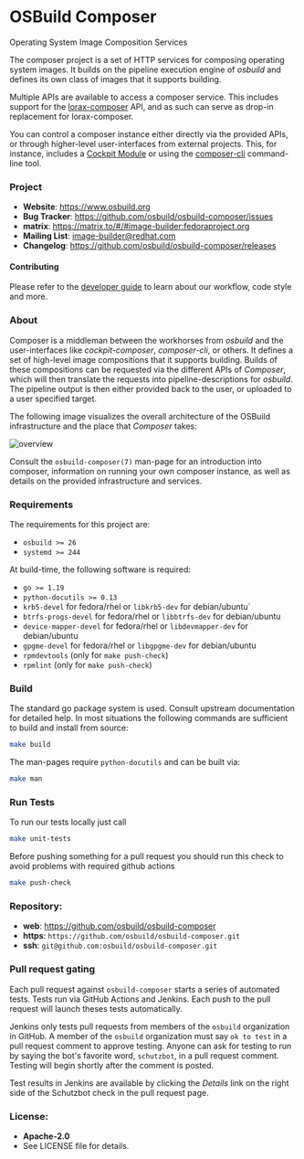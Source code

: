 OSBuild Composer
================

Operating System Image Composition Services

The composer project is a set of HTTP services for composing operating system
images. It builds on the pipeline execution engine of *osbuild* and defines
its own class of images that it supports building.

Multiple APIs are available to access a composer service. This includes
support for the [lorax-composer](https://github.com/weldr/lorax) API, and as
such can serve as drop-in replacement for lorax-composer.

You can control a composer instance either directly via the provided APIs, or
through higher-level user-interfaces from external projects. This, for
instance, includes a
[Cockpit Module](https://github.com/osbuild/cockpit-composer) or using the
[composer-cli](https://weldr.io/lorax/composer-cli.html) command-line tool.

### Project

 * **Website**: https://www.osbuild.org
 * **Bug Tracker**: https://github.com/osbuild/osbuild-composer/issues
 * **matrix**: https://matrix.to/#/#image-builder:fedoraproject.org
*  **Mailing List**: image-builder@redhat.com
 * **Changelog**: https://github.com/osbuild/osbuild-composer/releases

#### Contributing

Please refer to the [developer guide](https://www.osbuild.org/docs/developer-guide/index/) to learn about our workflow, code style and more.

### About

Composer is a middleman between the workhorses from *osbuild* and the
user-interfaces like *cockpit-composer*, *composer-cli*, or others. It defines
a set of high-level image compositions that it supports building. Builds of
these compositions can be requested via the different APIs of *Composer*, which
will then translate the requests into pipeline-descriptions for *osbuild*. The
pipeline output is then either provided back to the user, or uploaded to a user
specified target.

The following image visualizes the overall architecture of the OSBuild
infrastructure and the place that *Composer* takes:

![overview](https://github.com/osbuild/osbuild-composer/tree/main/docs/osbuild-composer.svg)

Consult the `osbuild-composer(7)` man-page for an introduction into composer,
information on running your own composer instance, as well as details on the
provided infrastructure and services.

### Requirements

The requirements for this project are:

 * `osbuild >= 26`
 * `systemd >= 244`

At build-time, the following software is required:

 * `go >= 1.19`
 * `python-docutils >= 0.13`
 * `krb5-devel` for fedora/rhel or `libkrb5-dev` for debian/ubuntu`
 * `btrfs-progs-devel` for fedora/rhel or `libbtrfs-dev` for debian/ubuntu
 * `device-mapper-devel` for fedora/rhel or `libdevmapper-dev` for debian/ubuntu
 * `gpgme-devel` for fedora/rhel or `libgpgme-dev` for debian/ubuntu
 * `rpmdevtools` (only for `make push-check`)
 * `rpmlint` (only for `make push-check`)

### Build

The standard go package system is used. Consult upstream documentation for
detailed help. In most situations the following commands are sufficient to
build and install from source:

```sh
make build
```

The man-pages require `python-docutils` and can be built via:

```sh
make man
```

### Run Tests

To run our tests locally just call

```sh
make unit-tests
```

Before pushing something for a pull request you should run this check to avoid problems with required github actions

```sh
make push-check
```

### Repository:

 - **web**:   https://github.com/osbuild/osbuild-composer
 - **https**: `https://github.com/osbuild/osbuild-composer.git`
 - **ssh**:   `git@github.com:osbuild/osbuild-composer.git`

### Pull request gating

Each pull request against `osbuild-composer` starts a series of automated
tests. Tests run via GitHub Actions and Jenkins. Each push to the pull request
will launch theses tests automatically.

Jenkins only tests pull requests from members of the `osbuild` organization in
GitHub. A member of the `osbuild` organization must say `ok to test` in a pull
request comment to approve testing. Anyone can ask for testing to run by
saying the bot's favorite word, `schutzbot`, in a pull request comment.
Testing will begin shortly after the comment is posted.

Test results in Jenkins are available by clicking the *Details* link on the
right side of the Schutzbot check in the pull request page.

### License:

 - **Apache-2.0**
 - See LICENSE file for details.
